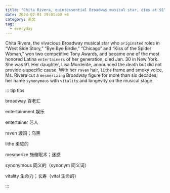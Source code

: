 ```yaml
---
title: "Chita Rivera, quintessential Broadway musical star, dies at 91"
date: 2024-02-01 19:01:00 +8
category: 英文
tag:
  - everyday
---
```


Chita Rivera, the vivacious Broadway musical star who `originated` roles in “West Side Story,” “Bye Bye Birdie,” “Chicago” and “Kiss of the Spider Woman,” won two competitive Tony Awards, and became one of the most honored Latina `entertainers` of her generation, died Jan. 30 in New York. She was 91. Her daughter, Lisa Mordente, announced the death but did not provide a specific cause. With her `raven` hair, `lithe` frame and smoky voice, Ms. Rivera cut a `mesmerizing` Broadway figure for more than six decades, her name `synonymous` with `vitality` and longevity on the musical stage.

::: tip tips

broadway 百老汇

entertainment 娱乐

entertainer 艺人

raven 渡鸦；乌黑

lithe 柔软的

mesmerize 施催眠术；迷惑

synonymous 同义的（synonym 同义词）

vitality 生命力；长寿（vital 生命的）

:::
